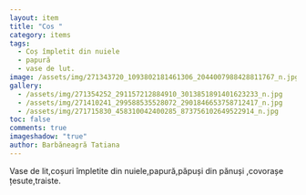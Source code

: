 ```yaml
---
layout: item
title: "Cos "
category: items
tags:
  - Coș împletit din nuiele
  - papură
  - vase de lut.
image: /assets/img/271343720_1093802181461306_2044007988428811767_n.jpg
gallery:
  - /assets/img/271354252_291157212884910_3013851891401623233_n.jpg
  - /assets/img/271410241_299588535528072_2901846653758712417_n.jpg
  - /assets/img/271715830_458310042400285_873756102649522914_n.jpg
toc: false
comments: true
imageshadow: "true"
author: Barbăneagră Tatiana
---
```

Vase de lit,coșuri împletite din nuiele,papură,păpuși din pănuși ,covorașe țesute,traiste.